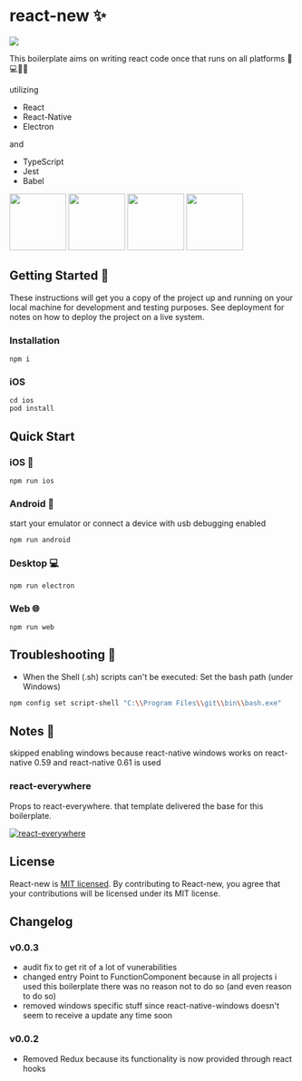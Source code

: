 # react-new ✨
![](https://github.com/Nestoro/react-new/workflows/qs/badge.svg)

This boilerplate aims on writing react code once that runs on all platforms 📱💻🌐🔥

utilizing 
* React
* React-Native
* Electron

and

* TypeScript
* Jest
* Babel


[<img src="https://icons-for-free.com/iconfiles/png/512/design+development+facebook+framework+mobile+react+icon-1320165723839064798.png" width="100">](https://facebook.github.io/react-native/)
[<img src="https://upload.wikimedia.org/wikipedia/commons/thumb/9/91/Electron_Software_Framework_Logo.svg/1200px-Electron_Software_Framework_Logo.svg.png" width="100">](https://electronjs.org/)
[<img src="https://raw.githubusercontent.com/remojansen/logo.ts/master/ts.png" width="100">](https://www.typescriptlang.org/)
[<img src="https://camo.githubusercontent.com/b8606e6a237d8e7e7800067f0f739129da1fa6f8/687474703a2f2f7365656b6c6f676f2e636f6d2f696d616765732f4a2f6a6573742d6c6f676f2d463939303145424246372d7365656b6c6f676f2e636f6d2e706e67" width="100">](https://jestjs.io/)

## Getting Started 💪

These instructions will get you a copy of the project up and running on your local machine for development and testing purposes. See deployment for notes on how to deploy the project on a live system.

### Installation
```
npm i
```
### iOS
```
cd ios
pod install
```

## Quick Start

### iOS 📱
```
npm run ios
```
 
### Android 📱
start your emulator or connect a device with usb debugging enabled
```
npm run android
```

### Desktop 💻
```
npm run electron
```

### Web 🌐
```
npm run web
```
## Troubleshooting 🐛

* When the Shell (.sh) scripts can't be executed:
Set the bash path (under Windows) 
```bash
npm config set script-shell "C:\\Program Files\\git\\bin\\bash.exe"
```

## Notes 📝

skipped enabling windows because react-native windows works on react-native 0.59 and react-native 0.61 is used

### react-everywhere

Props to react-everywhere. that template delivered the base for this boilerplate.

[![react-everywhere](https://camo.githubusercontent.com/b3394b073659a75910aebdee0eaf430f1c9f2c5e/68747470733a2f2f7332382e706f7374696d6167652e6f72672f3461307a77316567642f72652d73746172745f312e706e67)](https://github.com/react-everywhere)

## License

React-new is [MIT licensed](./LICENSE). By contributing to React-new, you agree that your contributions will be licensed under its MIT license.

## Changelog

### v0.0.3
- audit fix to get rit of a lot of vunerabilities
- changed entry Point to FunctionComponent because in all projects i used this boilerplate there was no reason not to do so (and even reason to do so)
- removed windows specific stuff since react-native-windows doesn't seem to receive a update any time soon

### v0.0.2
- Removed Redux because its functionality is now provided through react hooks
